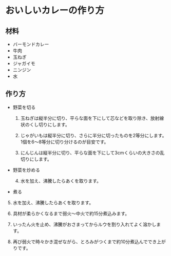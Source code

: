 # おいしいカレーの作り方
## 材料
- バーモンドカレー
- 牛肉
- 玉ねぎ
- ジャガイモ
- ニンジン
- 水
## 作り方
- 野菜を切る
  1. 玉ねぎは縦半分に切り、平らな面を下にして芯などを取り除き、放射線状のくし切りにします。

  2. じゃがいもは縦半分に切り、さらに半分に切ったものを2等分にします。1個を6～8等分に切り分けるのが目安です。

  3. にんじんは縦半分に切り、平らな面を下にして3cmくらいの大きさの乱切りにします。
   
- 野菜を炒める
  
  4. 水を加え、沸騰したらあくを取ります。

- 煮る
5. 水を加え、沸騰したらあくを取ります。

  6. 具材が柔らかくなるまで弱火～中火で約15分煮込みます。

  7. いったん火を止め、沸騰がおさまってからルウを割り入れてよく溶かします。

  8. 再び弱火で時々かき混ぜながら、とろみがつくまで約10分煮込んででき上がりです。

